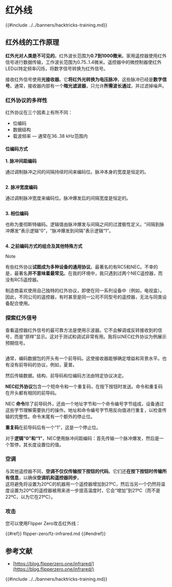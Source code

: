 # 红外线

{{#include ../../banners/hacktricks-training.md}}

## 红外线的工作原理 <a href="#how-the-infrared-port-works" id="how-the-infrared-port-works"></a>

**红外光对人类是不可见的**。红外波长范围为**0.7到1000微米**。家用遥控器使用红外信号进行数据传输，工作波长范围为0.75..1.4微米。遥控器中的微控制器使红外LED以特定频率闪烁，将数字信号转换为红外信号。

接收红外信号使用**光接收器**。它**将红外光转换为电压脉冲**，这些脉冲已经是**数字信号**。通常，接收器内部有一个**暗光滤波器**，只允许**所需波长通过**，并过滤掉噪声。

### 红外协议的多样性 <a href="#variety-of-ir-protocols" id="variety-of-ir-protocols"></a>

红外协议在三个因素上有所不同：

- 位编码
- 数据结构
- 载波频率 — 通常在36..38 kHz范围内

#### 位编码方式 <a href="#bit-encoding-ways" id="bit-encoding-ways"></a>

**1. 脉冲间距编码**

通过调制脉冲之间的间隔持续时间来编码位。脉冲本身的宽度是恒定的。

<figure><img src="../../images/image (295).png" alt=""><figcaption></figcaption></figure>

**2. 脉冲宽度编码**

通过调制脉冲宽度来编码位。脉冲爆发后的间隔宽度是恒定的。

<figure><img src="../../images/image (282).png" alt=""><figcaption></figcaption></figure>

**3. 相位编码**

也称为曼彻斯特编码。逻辑值由脉冲爆发与间隔之间的过渡极性定义。“间隔到脉冲爆发”表示逻辑“0”，“脉冲爆发到间隔”表示逻辑“1”。

<figure><img src="../../images/image (634).png" alt=""><figcaption></figcaption></figure>

**4. 之前编码方式的组合及其他特殊方式**

> [!NOTE]
> 有些红外协议**试图成为多种设备的通用协议**。最著名的有RC5和NEC。不幸的是，最著名**并不意味着最常见**。在我的环境中，我只遇到过两个NEC遥控器，而没有RC5遥控器。
>
> 制造商喜欢使用自己独特的红外协议，即使在同一系列设备中（例如，电视盒）。因此，不同公司的遥控器，有时甚至是同一公司不同型号的遥控器，无法与同类设备配合使用。

### 探索红外信号

查看遥控器红外信号的最可靠方法是使用示波器。它不会解调或反转接收到的信号，而是“原样”显示。这对于测试和调试非常有用。我将以NEC红外协议为例展示预期信号。

<figure><img src="../../images/image (235).png" alt=""><figcaption></figcaption></figure>

通常，编码数据包的开头有一个前导码。这使接收器能够确定增益和背景水平。也有没有前导码的协议，例如，夏普。

然后传输数据。结构、前导码和位编码方法由特定协议决定。

**NEC红外协议**包含一个短命令和一个重复码，在按下按钮时发送。命令和重复码在开头都有相同的前导码。

NEC **命令**除了前导码外，还由一个地址字节和一个命令编号字节组成，设备通过这些字节理解需要执行的操作。地址和命令编号字节用反向值进行重复，以检查传输的完整性。命令末尾有一个额外的停止位。

**重复码**在前导码后有一个“1”，这是一个停止位。

对于**逻辑“0”和“1”**，NEC使用脉冲间距编码：首先传输一个脉冲爆发，然后是一个暂停，其长度设置位的值。

### 空调

与其他遥控器不同，**空调不仅仅传输按下按钮的代码**。它们还**在按下按钮时传输所有信息**，以确保**空调机和遥控器同步**。\
这将避免将设置为20ºC的机器用一个遥控器增加到21ºC，然后当另一个仍然将温度设置为20ºC的遥控器被用来进一步提高温度时，它会“增加”到21ºC（而不是22ºC，以为它在21ºC）。

### 攻击

您可以使用Flipper Zero攻击红外线：

{{#ref}}
flipper-zero/fz-infrared.md
{{#endref}}

## 参考文献

- [https://blog.flipperzero.one/infrared/](https://blog.flipperzero.one/infrared/)

{{#include ../../banners/hacktricks-training.md}}
